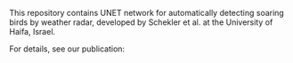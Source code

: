 This repository contains UNET network for automatically detecting soaring birds by weather radar, developed by Schekler et al. at the University of Haifa, Israel.

For details, see our publication:
